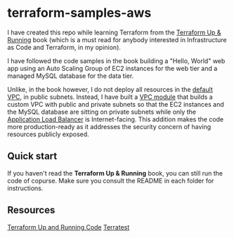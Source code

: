 # terraform-samples-aws
I have created this repo while learning Terraform from the [Terraform Up & Running](https://www.terraformupandrunning.com/) book (which is a must read for anybody interested in Infrastructure as Code and Terraform, in my opinion). 

I have followed the code samples in the book building a "Hello, World" web app using an Auto Scaling Group of EC2 instances for the web tier and a managed MySQL database for the data tier. 

Unlike, in the book however, I do not deploy all resources in the [default VPC](https://docs.aws.amazon.com/vpc/latest/userguide/default-vpc.html), in public subnets. Instead, I have built a [VPC module](/modules/networking/vpc) that builds a custom VPC with public and private subnets so that the EC2 instances and the MySQL database are sitting on private subnets while only the [Application Load Balancer](https://docs.aws.amazon.com/elasticloadbalancing/latest/application/introduction.html) is Internet-facing. This addition makes the code more production-ready as it addresses the security concern of having resources publicly exposed.

## Quick start

If you haven't read the **Terraform Up & Running** book, you can still run the code of copurse. Make sure you consult the README in each folder for instructions.

## Resources
[Terraform Up and Running Code](https://github.com/brikis98/terraform-up-and-running-code)
[Terratest](https://github.com/gruntwork-io/terratest)